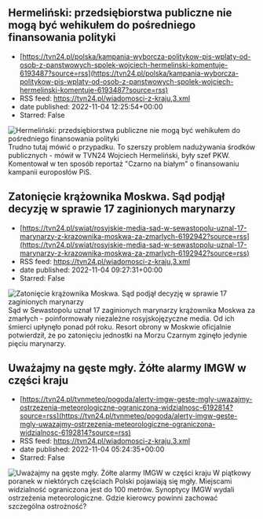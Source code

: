 ## Hermeliński: przedsiębiorstwa publiczne nie mogą być wehikułem do pośredniego finansowania polityki
 - [https://tvn24.pl/polska/kampania-wyborcza-politykow-pis-wplaty-od-osob-z-panstwowych-spolek-wojciech-hermelinski-komentuje-6193487?source=rss](https://tvn24.pl/polska/kampania-wyborcza-politykow-pis-wplaty-od-osob-z-panstwowych-spolek-wojciech-hermelinski-komentuje-6193487?source=rss)
 - RSS feed: https://tvn24.pl/wiadomosci-z-kraju,3.xml
 - date published: 2022-11-04 12:25:54+00:00
 - Starred: False

<img alt="Hermeliński: przedsiębiorstwa publiczne nie mogą być wehikułem do pośredniego finansowania polityki" src="https://tvn24.pl/polska/cdn-zdjecie-l3ws6x-hermelisnkistil-6193597/alternates/LANDSCAPE_1280" />
    Trudno tutaj mówić o przypadku. To szerszy problem nadużywania środków publicznych - mówił w TVN24 Wojciech Hermeliński, były szef PKW. Komentował w ten sposób reportaż "Czarno na białym" o finansowaniu kampanii europosłów PiS.

## Zatonięcie krążownika Moskwa. Sąd podjął decyzję w sprawie 17 zaginionych marynarzy
 - [https://tvn24.pl/swiat/rosyjskie-media-sad-w-sewastopolu-uznal-17-marynarzy-z-krazownika-moskwa-za-zmarlych-6192942?source=rss](https://tvn24.pl/swiat/rosyjskie-media-sad-w-sewastopolu-uznal-17-marynarzy-z-krazownika-moskwa-za-zmarlych-6192942?source=rss)
 - RSS feed: https://tvn24.pl/wiadomosci-z-kraju,3.xml
 - date published: 2022-11-04 09:27:31+00:00
 - Starred: False

<img alt="Zatonięcie krążownika Moskwa. Sąd podjął decyzję w sprawie 17 zaginionych marynarzy" src="https://tvn24.pl/najnowsze/cdn-zdjecie-cwjn7k-krazownik-moskwa-5674683/alternates/LANDSCAPE_1280" />
    Sąd w Sewastopolu uznał 17 zaginionych marynarzy krążownika Moskwa za zmarłych - poinformowały niezależne rosyjskojęzyczne media. Od ich śmierci upłynęło ponad pół roku. Resort obrony w Moskwie oficjalnie potwierdził, że po zatonięciu jednostki na Morzu Czarnym zginęło jedynie pięciu marynarzy.

## Uważajmy na gęste mgły. Żółte alarmy IMGW w części kraju
 - [https://tvn24.pl/tvnmeteo/pogoda/alerty-imgw-geste-mgly-uwazajmy-ostrzezenia-meteorologiczne-ograniczona-widzialnosc-6192814?source=rss](https://tvn24.pl/tvnmeteo/pogoda/alerty-imgw-geste-mgly-uwazajmy-ostrzezenia-meteorologiczne-ograniczona-widzialnosc-6192814?source=rss)
 - RSS feed: https://tvn24.pl/wiadomosci-z-kraju,3.xml
 - date published: 2022-11-04 05:24:35+00:00
 - Starred: False

<img alt="Uważajmy na gęste mgły. Żółte alarmy IMGW w części kraju" src="https://tvn24.pl/najnowsze/cdn-zdjecie-3w4h1s-mgla-w-lodzi-6187641/alternates/LANDSCAPE_1280" />
    W piątkowy poranek w niektórych częściach Polski pojawiają się mgły. Miejscami widzialność ograniczona jest do 100 metrów. Synoptycy IMGW wydali ostrzeżenia meteorologiczne. Gdzie kierowcy powinni zachować szczególna ostrożność?
